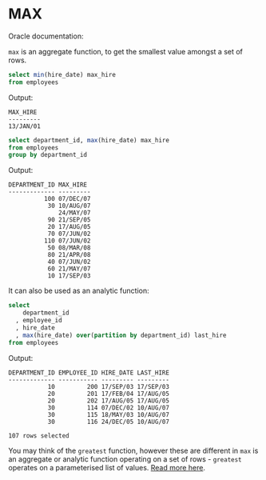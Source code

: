 # MAX

Oracle documentation:

`max` is an aggregate function, to get the smallest value amongst a set of rows.

```sql
select min(hire_date) max_hire
from employees
```
Output:
```
MAX_HIRE
---------
13/JAN/01
```

```sql
select department_id, max(hire_date) max_hire
from employees
group by department_id
```

Output:
```
DEPARTMENT_ID MAX_HIRE
------------- ---------
          100 07/DEC/07
           30 10/AUG/07
              24/MAY/07
           90 21/SEP/05
           20 17/AUG/05
           70 07/JUN/02
          110 07/JUN/02
           50 08/MAR/08
           80 21/APR/08
           40 07/JUN/02
           60 21/MAY/07
           10 17/SEP/03
```

It can also be used as an analytic function:

```sql
select
    department_id
  , employee_id
  , hire_date
  , max(hire_date) over(partition by department_id) last_hire
from employees
```

Output:
```
DEPARTMENT_ID EMPLOYEE_ID HIRE_DATE LAST_HIRE
------------- ----------- --------- ---------
           10         200 17/SEP/03 17/SEP/03
           20         201 17/FEB/04 17/AUG/05
           20         202 17/AUG/05 17/AUG/05
           30         114 07/DEC/02 10/AUG/07
           30         115 18/MAY/03 10/AUG/07
           30         116 24/DEC/05 10/AUG/07

107 rows selected
```

You may think of the `greatest` function, however these are different in `max` is an aggregate or analytic function operating on a set of rows - `greatest` operates on a parameterised list of values. [Read more here](GREATEST.md).
